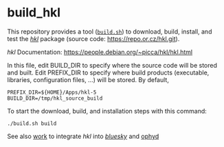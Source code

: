 # build_hkl

This repository provides a tool ([`build.sh`]())
to download, build, install, and test the
[*hkl*](https://people.debian.org/~picca/hkl/hkl.html) package 
(source code: https://repo.or.cz/hkl.git).

*hkl* Documentation: https://people.debian.org/~picca/hkl/hkl.html

In this file, edit BUILD_DIR to specify where the source code
will be stored and built.  Edit PREFIX_DIR to specify where 
build products (executable, libraries, configuration files, ...)
will be stored.  By default, 

	PREFIX_DIR=${HOME}/Apps/hkl-5
	BUILD_DIR=/tmp/hkl_source_build

To start the download, build, and installation
steps with this command:

    ./build.sh build

See also [work](https://github.com/NSLS-II/hklpy) to integrate 
*hkl* into [*bluesky*](https://blueskyproject.io/) and 
[ophyd](https://github.com/bluesky/ophyd)
